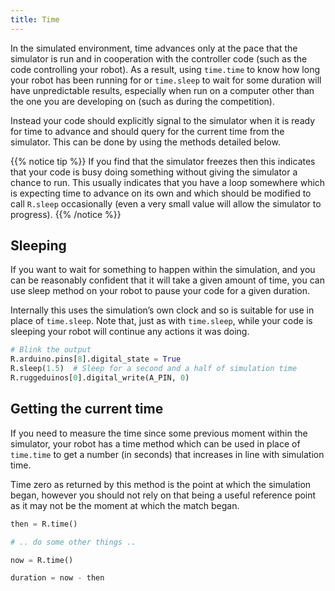 ```yaml
---
title: Time
---
```


In the simulated environment, time advances only at the pace that the simulator is run and in cooperation with the controller code (such as the code controlling your robot). As a result, using `time.time` to know how long your robot has been running for or `time.sleep` to wait for some duration will have unpredictable results, especially when run on a computer other than the one you are developing on (such as during the competition).

Instead your code should explicitly signal to the simulator when it is ready for time to advance and should query for the current time from the simulator. This can be done by using the methods detailed below.

{{% notice tip %}}
If you find that the simulator freezes then this indicates that your code is busy doing something without giving the simulator a chance to run. This usually indicates that you have a loop somewhere which is expecting time to advance on its own and which should be modified to call `R.sleep` occasionally (even a very small value will allow the simulator to progress).
{{% /notice %}}

## Sleeping

If you want to wait for something to happen within the simulation, and you can be reasonably confident that it will take a given amount of time, you can use sleep method on your robot to pause your code for a given duration.

Internally this uses the simulation’s own clock and so is suitable for use in place of `time.sleep`. Note that, just as with `time.sleep`, while your code is sleeping your robot will continue any actions it was doing.

```python
# Blink the output
R.arduino.pins[8].digital_state = True
R.sleep(1.5)  # Sleep for a second and a half of simulation time
R.ruggeduinos[0].digital_write(A_PIN, 0)
```

## Getting the current time

If you need to measure the time since some previous moment within the simulator, your robot has a time method which can be used in place of `time.time` to get a number (in seconds) that increases in line with simulation time.

Time zero as returned by this method is the point at which the simulation began, however you should not rely on that being a useful reference point as it may not be the moment at which the match began.

```python
then = R.time()

# .. do some other things ..

now = R.time()

duration = now - then
```
